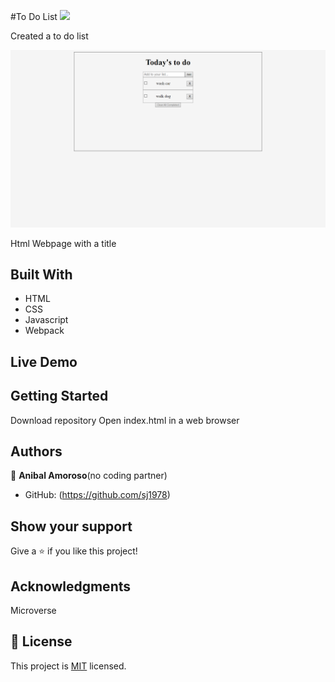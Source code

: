 #To Do List
![](https://img.shields.io/badge/Microverse-blueviolet)



Created a to do list

![screenshot](img/demo.png)

Html Webpage with a title 

## Built With

- HTML
- CSS
- Javascript
- Webpack

## Live Demo




## Getting Started

Download repository 
Open index.html in a web browser




## Authors

👤 **Anibal Amoroso**(no coding partner)

- GitHub: (https://github.com/sj1978)






## Show your support

Give a ⭐️ if you like this project!

## Acknowledgments


Microverse

## 📝 License

This project is [MIT](./MIT.md) licensed.